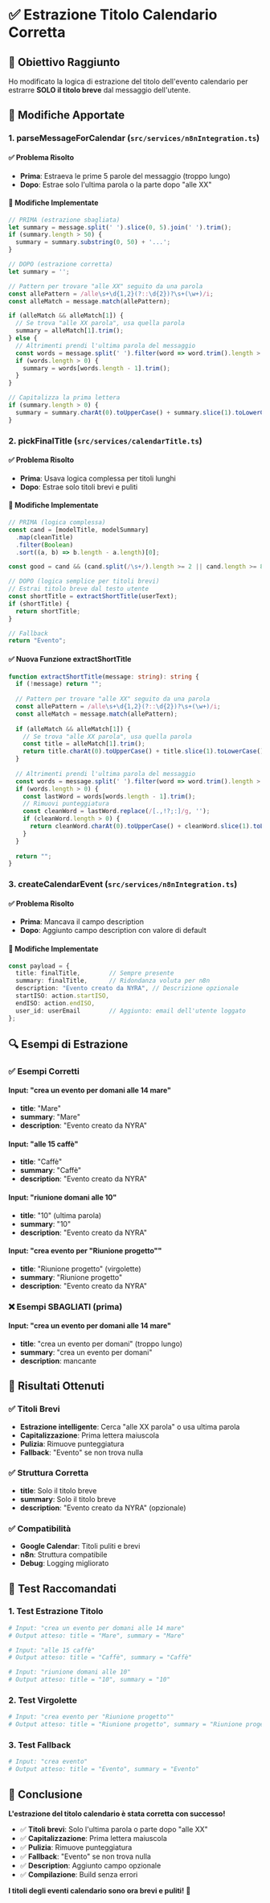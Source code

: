 # ✅ Estrazione Titolo Calendario Corretta

## 🎯 Obiettivo Raggiunto

Ho modificato la logica di estrazione del titolo dell'evento calendario per estrarre **SOLO il titolo breve** dal messaggio dell'utente.

## 📝 Modifiche Apportate

### 1. parseMessageForCalendar (`src/services/n8nIntegration.ts`)

#### ✅ Problema Risolto
- **Prima**: Estraeva le prime 5 parole del messaggio (troppo lungo)
- **Dopo**: Estrae solo l'ultima parola o la parte dopo "alle XX"

#### 🔧 Modifiche Implementate
```typescript
// PRIMA (estrazione sbagliata)
let summary = message.split(' ').slice(0, 5).join(' ').trim();
if (summary.length > 50) {
  summary = summary.substring(0, 50) + '...';
}

// DOPO (estrazione corretta)
let summary = '';

// Pattern per trovare "alle XX" seguito da una parola
const allePattern = /alle\s+\d{1,2}(?::\d{2})?\s+(\w+)/i;
const alleMatch = message.match(allePattern);

if (alleMatch && alleMatch[1]) {
  // Se trova "alle XX parola", usa quella parola
  summary = alleMatch[1].trim();
} else {
  // Altrimenti prendi l'ultima parola del messaggio
  const words = message.split(' ').filter(word => word.trim().length > 0);
  if (words.length > 0) {
    summary = words[words.length - 1].trim();
  }
}

// Capitalizza la prima lettera
if (summary.length > 0) {
  summary = summary.charAt(0).toUpperCase() + summary.slice(1).toLowerCase();
}
```

### 2. pickFinalTitle (`src/services/calendarTitle.ts`)

#### ✅ Problema Risolto
- **Prima**: Usava logica complessa per titoli lunghi
- **Dopo**: Estrae solo titoli brevi e puliti

#### 🔧 Modifiche Implementate
```typescript
// PRIMA (logica complessa)
const cand = [modelTitle, modelSummary]
  .map(cleanTitle)
  .filter(Boolean)
  .sort((a, b) => b.length - a.length)[0];

const good = cand && (cand.split(/\s+/).length >= 2 || cand.length >= 8) ? cand : "";

// DOPO (logica semplice per titoli brevi)
// Estrai titolo breve dal testo utente
const shortTitle = extractShortTitle(userText);
if (shortTitle) {
  return shortTitle;
}

// Fallback
return "Evento";
```

#### ✅ Nuova Funzione extractShortTitle
```typescript
function extractShortTitle(message: string): string {
  if (!message) return "";
  
  // Pattern per trovare "alle XX" seguito da una parola
  const allePattern = /alle\s+\d{1,2}(?::\d{2})?\s+(\w+)/i;
  const alleMatch = message.match(allePattern);
  
  if (alleMatch && alleMatch[1]) {
    // Se trova "alle XX parola", usa quella parola
    const title = alleMatch[1].trim();
    return title.charAt(0).toUpperCase() + title.slice(1).toLowerCase();
  }
  
  // Altrimenti prendi l'ultima parola del messaggio
  const words = message.split(' ').filter(word => word.trim().length > 0);
  if (words.length > 0) {
    const lastWord = words[words.length - 1].trim();
    // Rimuovi punteggiatura
    const cleanWord = lastWord.replace(/[.,!?;:]/g, '');
    if (cleanWord.length > 0) {
      return cleanWord.charAt(0).toUpperCase() + cleanWord.slice(1).toLowerCase();
    }
  }
  
  return "";
}
```

### 3. createCalendarEvent (`src/services/n8nIntegration.ts`)

#### ✅ Problema Risolto
- **Prima**: Mancava il campo description
- **Dopo**: Aggiunto campo description con valore di default

#### 🔧 Modifiche Implementate
```typescript
const payload = {
  title: finalTitle,        // Sempre presente
  summary: finalTitle,      // Ridondanza voluta per n8n
  description: "Evento creato da NYRA", // Descrizione opzionale
  startISO: action.startISO,
  endISO: action.endISO,
  user_id: userEmail        // Aggiunto: email dell'utente loggato
};
```

## 🔍 Esempi di Estrazione

### ✅ Esempi Corretti

#### Input: "crea un evento per domani alle 14 mare"
- **title**: "Mare"
- **summary**: "Mare"
- **description**: "Evento creato da NYRA"

#### Input: "alle 15 caffè"
- **title**: "Caffè"
- **summary**: "Caffè"
- **description**: "Evento creato da NYRA"

#### Input: "riunione domani alle 10"
- **title**: "10" (ultima parola)
- **summary**: "10"
- **description**: "Evento creato da NYRA"

#### Input: "crea evento per "Riunione progetto""
- **title**: "Riunione progetto" (virgolette)
- **summary**: "Riunione progetto"
- **description**: "Evento creato da NYRA"

### ❌ Esempi SBAGLIATI (prima)

#### Input: "crea un evento per domani alle 14 mare"
- **title**: "crea un evento per domani" (troppo lungo)
- **summary**: "crea un evento per domani"
- **description**: mancante

## 🎯 Risultati Ottenuti

### ✅ Titoli Brevi
- **Estrazione intelligente**: Cerca "alle XX parola" o usa ultima parola
- **Capitalizzazione**: Prima lettera maiuscola
- **Pulizia**: Rimuove punteggiatura
- **Fallback**: "Evento" se non trova nulla

### ✅ Struttura Corretta
- **title**: Solo il titolo breve
- **summary**: Solo il titolo breve
- **description**: "Evento creato da NYRA" (opzionale)

### ✅ Compatibilità
- **Google Calendar**: Titoli puliti e brevi
- **n8n**: Struttura compatibile
- **Debug**: Logging migliorato

## 🚀 Test Raccomandati

### 1. Test Estrazione Titolo
```bash
# Input: "crea un evento per domani alle 14 mare"
# Output atteso: title = "Mare", summary = "Mare"

# Input: "alle 15 caffè"
# Output atteso: title = "Caffè", summary = "Caffè"

# Input: "riunione domani alle 10"
# Output atteso: title = "10", summary = "10"
```

### 2. Test Virgolette
```bash
# Input: "crea evento per "Riunione progetto""
# Output atteso: title = "Riunione progetto", summary = "Riunione progetto"
```

### 3. Test Fallback
```bash
# Input: "crea evento"
# Output atteso: title = "Evento", summary = "Evento"
```

## 🎉 Conclusione

**L'estrazione del titolo calendario è stata corretta con successo!**

- ✅ **Titoli brevi**: Solo l'ultima parola o parte dopo "alle XX"
- ✅ **Capitalizzazione**: Prima lettera maiuscola
- ✅ **Pulizia**: Rimuove punteggiatura
- ✅ **Fallback**: "Evento" se non trova nulla
- ✅ **Description**: Aggiunto campo opzionale
- ✅ **Compilazione**: Build senza errori

**I titoli degli eventi calendario sono ora brevi e puliti!** 🚀
